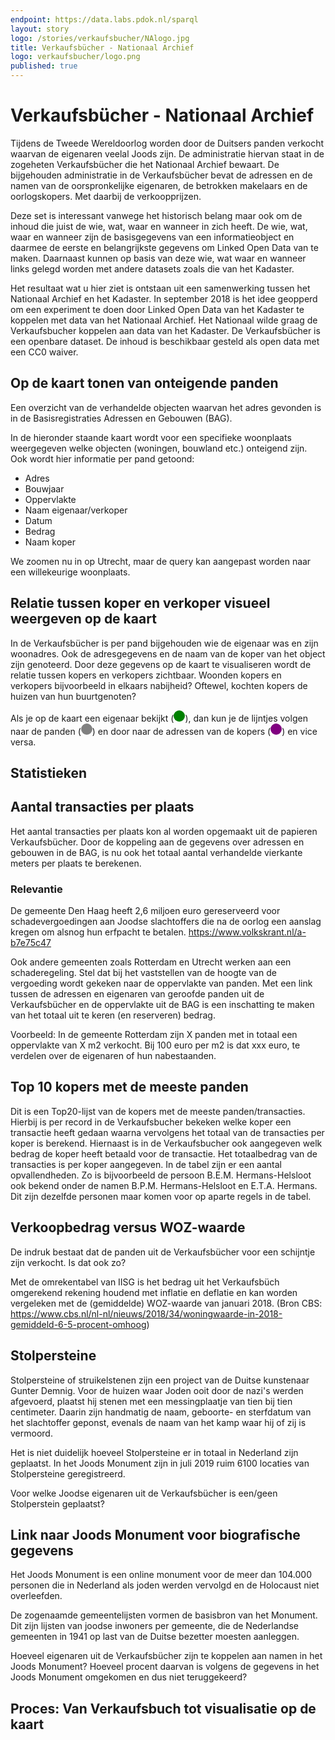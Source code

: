 ```yaml
---
endpoint: https://data.labs.pdok.nl/sparql
layout: story
logo: /stories/verkaufsbucher/NAlogo.jpg
title: Verkaufsbücher - Nationaal Archief
logo: verkaufsbucher/logo.png
published: true
---
```


# Verkaufsbücher - Nationaal Archief

Tijdens de Tweede Wereldoorlog worden door de Duitsers panden verkocht waarvan de eigenaren veelal Joods zijn. De administratie hiervan staat in de zogeheten Verkaufsbücher die het Nationaal Archief bewaart. De bijgehouden administratie in de Verkaufsbücher bevat de adressen en de namen van de oorspronkelijke eigenaren, de betrokken makelaars en de oorlogskopers. Met daarbij de verkoopprijzen.

Deze set is interessant vanwege het historisch belang maar ook om de inhoud die juist de wie, wat, waar en wanneer in zich heeft. De wie, wat, waar en wanneer zijn de basisgegevens van een informatieobject en daarmee de eerste en belangrijkste gegevens om Linked Open Data van te maken. Daarnaast kunnen op basis van deze wie, wat waar en wanneer links gelegd worden met andere datasets zoals die van het Kadaster.

Het resultaat wat u hier ziet is ontstaan uit een samenwerking tussen het Nationaal Archief en het Kadaster. In september 2018 is het idee geopperd om een experiment te doen door Linked Open Data van het Kadaster te koppelen met data van het Nationaal Archief. Het Nationaal wilde graag de Verkaufsbucher koppelen aan data van het Kadaster. De Verkaufsbücher is een openbare dataset. De inhoud is beschikbaar gesteld als open data met een CC0 waiver.

## Op de kaart tonen van onteigende panden

Een overzicht van de verhandelde objecten waarvan het adres gevonden is in de Basisregistraties Adressen en Gebouwen (BAG).

<query  data-config="https://data.labs.pdok.nl/stories/verkaufsbucher/#query=PREFIX%20foaf%3A%20%3Chttp%3A%2F%2Fxmlns.com%2Ffoaf%2F0.1%2F%3E%0APREFIX%20gsp%3A%20%3Chttp%3A%2F%2Fwww.opengis.net%2Font%2Fgeosparql%23%3E%0APREFIX%20owl%3A%20%3Chttp%3A%2F%2Fwww.w3.org%2F2002%2F07%2Fowl%23%3E%0APREFIX%20schema%3A%20%3Chttp%3A%2F%2Fschema.org%2F%3E%0APREFIX%20bag%3A%20%3Chttp%3A%2F%2Fbag.basisregistraties.overheid.nl%2Fdef%2Fbag%23%3E%0APREFIX%20vcard%3A%20%3Chttp%3A%2F%2Fwww.w3.org%2F2006%2Fvcard%2Fns%23%3E%0APREFIX%20rdf%3A%20%3Chttp%3A%2F%2Fwww.w3.org%2F1999%2F02%2F22-rdf-syntax-ns%23%3E%0APREFIX%20rdfs%3A%20%3Chttp%3A%2F%2Fwww.w3.org%2F2000%2F01%2Frdf-schema%23%3E%0APREFIX%20hg%3A%20%3Chttp%3A%2F%2Frdf.histograph.io%2F%3E%0Aprefix%20bbi%3A%20%3Chttp%3A%2F%2Fdata.pdok.nl%2Fdef%2Fbbi%23%3E%0APREFIX%20naa%3A%20%3Chttp%3A%2F%2Farchief.nl%2Fdef%2F%3E%20%0ASELECT%20%0A*%0AFROM%20%3Chttp%3A%2F%2Farchief.nl%2FNL-HaNA%2Fdoc%2FGraph%3AVerkaufsbucher%3E%0AFROM%20%3Chttp%3A%2F%2Farchief.nl%2Fverkaufsbucher%2Fid%2Fdataset%2Ftransactions%3E%0AFROM%20%3Chttp%3A%2F%2Fdata.pdok.nl%2Fbbi%2Fid%2Fdataset%2Fgemeente-woonplaats-relatie%3E%0AFROM%20%3Chttp%3A%2F%2Farchief.nl%2Fverkaufbuchen%2Fid%2Fdataset%2Flinkset-wpl-bagwpl-exact%3E%0AFROM%20%3Chttp%3A%2F%2Farchief.nl%2Fverkaufsbucher%2Fid%2Fdataset%2Flinkset-wpl-bagwpl-handmatig%3E%0AFROM%20%3Chttp%3A%2F%2Fdata.pdok.nl%2Fid%2Fdataset%2Fbbi%3E%0AFROM%20%3Chttp%3A%2F%2Fbrk.basisregistraties.overheid.nl%2Fid%2Fdataset%2Fbrk%2Fbestuurlijke-grenzen%2F2016%3E%0AFROM%20%3Chttp%3A%2F%2Farchief.nl%2Fverkaufsbucher%2Fid%2Fdataset%2Flinkset-adres-bag-nummeraanduiding%3E%0AFROM%20%3Chttp%3A%2F%2Farchief.nl%2Fverkaufsbucher%2Fid%2Fdataset%2Fverkaufsbucher-verkopersadressen%3E%0A%7B%0A%20%20%3Ftransactie%20%0A%20%20%20%20a%20schema%3ATradeAction%20%3B%0A%20%20%20%20schema%3Aobject%2Fvcard%3AhasAddress%20%3Fadres%20.%0A%20%20%3Fadres%0A%20%20%20%20naa%3AhasParcelCentroid%2Fgsp%3AasWKT%20%3Fshape%20.%0A%7D%0A&endpoint=https%3A%2F%2Fdata.labs.pdok.nl%2Fsparql&requestMethod=POST&tabTitle=Query&headers=%7B%7D&contentTypeConstruct=text%2Fturtle%2C*%2F*%3Bq%3D0.9&contentTypeSelect=application%2Fsparql-results%2Bjson%2C*%2F*%3Bq%3D0.9&outputFormat=geo&outputSettings=%7B%22map%22%3A%22nlmaps%22%2C%22visualization%22%3A%22grouped%22%2C%22grouped%22%3Afalse%7D"
        data-query-ref="bag-matched-object-overview.rq"
        data-output="geo">
</query>
        
In de hieronder staande kaart wordt voor een specifieke woonplaats weergegeven welke objecten (woningen, bouwland etc.) onteigend zijn. Ook wordt hier informatie per pand getoond:

* Adres
* Bouwjaar
* Oppervlakte
* Naam eigenaar/verkoper
* Datum
* Bedrag
* Naam koper

We zoomen nu in op Utrecht, maar de query kan aangepast worden naar een willekeurige woonplaats. 

<query  data-query-ref="regio-transactie-overzicht.rq"
        data-output="geo"> 
</query>

## Relatie tussen koper en verkoper visueel weergeven op de kaart

In de Verkaufsbücher is per pand bijgehouden wie de eigenaar was en zijn woonadres. Ook de adresgegevens en de naam van de koper van het object zijn genoteerd. Door deze gegevens op de kaart te visualiseren wordt de relatie tussen kopers en verkopers zichtbaar. Woonden kopers en verkopers bijvoorbeeld in elkaars nabijheid? Oftewel, kochten kopers de huizen van hun buurtgenoten? 

Als je op de kaart een eigenaar bekijkt (<svg height="18" viewBox="0 0 18 18" xmlns="http://www.w3.org/2000/svg"><circle cx="9" cy="9" fill="#008000" r="9"/></svg>), dan kun je de lijntjes volgen naar de panden (<svg height="18" viewBox="0 0 18 18" xmlns="http://www.w3.org/2000/svg"><circle cx="9" cy="9" fill="#808080" r="9"/></svg>) en door naar de adressen van de kopers (<svg height="18" viewBox="0 0 18 18" xmlns="http://www.w3.org/2000/svg"><circle cx="9" cy="9" fill="#800080" r="9"/></svg>) en vice versa.

<query  data-query-ref="koper-verkoper-per-wpl.rq"
        data-output="geo">
</query>

## Statistieken

## Aantal transacties per plaats

Het aantal transacties per plaats kon al worden opgemaakt uit de papieren Verkaufsbücher. Door de koppeling aan de gegevens over adressen en gebouwen in de BAG, is nu ook het totaal aantal verhandelde vierkante meters per plaats te berekenen.

<query  data-config="http://yasgui.org/#query=PREFIX+rdf%3A+%3Chttp%3A%2F%2Fwww.w3.org%2F1999%2F02%2F22-rdf-syntax-ns%23%3E%0APREFIX+rdfs%3A+%3Chttp%3A%2F%2Fwww.w3.org%2F2000%2F01%2Frdf-schema%23%3E%0APREFIX+xsd%3A+%3Chttp%3A%2F%2Fwww.w3.org%2F2001%2FXMLSchema%23%3E%0APREFIX+schema%3A+%3Chttp%3A%2F%2Fschema.org%2F%3E%0APREFIX+hg%3A+%3Chttp%3A%2F%2Frdf.histograph.io%2F%3E%0APREFIX+dct%3A+%3Chttp%3A%2F%2Fpurl.org%2Fdc%2Fterms%2F%3E%0APREFIX+foaf%3A+%3Chttp%3A%2F%2Fxmlns.com%2Ffoaf%2F0.1%2F%3E%0APREFIX+bag%3A+%3Chttp%3A%2F%2Fbag.basisregistraties.overheid.nl%2Fdef%2Fbag%23%3E%0APREFIX+vcard%3A+%3Chttp%3A%2F%2Fwww.w3.org%2F2006%2Fvcard%2Fns%23%3E%0APREFIX+naa%3A%09%3Chttp%3A%2F%2Farchief.nl%2Fdef%2F%3E%0A%0ASELECT+%3FplaatsnaamObject+(count(%3Ftradeaction)+AS+%3FnumVerkochtePanden)+(count(%3FtransactieObjectInPlaats)+AS+%3FnumKopersInPlaats)+(count(%3FtransactieObjectBuitenPlaats)+AS+%3FnumKopersBuitenPlaats)+(xsd%3Ainteger(sum(%3FprijsObject)%2F20000)+AS+%3FtotWaardeTransactie)+WHERE+%0A%7B%0A++%09%09%7B%0A++++%09%09%3Ftradeaction+a+schema%3ATradeAction+%3B%0A+++++++++++++++++schema%3Aobject%2Fdct%3Atype+hg%3ABuilding+%3B%0A+++++++++++++++++schema%3Aobject%2Fvcard%3AhasAddress%2Fvcard%3Alocality+%3FplaatsnaamObject+%3B%0A++++%09%09%09+naa%3AsellingPrice+%3FprijsObject+.%0A++%09%09%7D%0A++%09%09UNION%0A%09%09%7B%0A%09%09++++%3FtransactieObjectInPlaats+a+schema%3ATradeAction+%3B%0A+++++++++++++++++schema%3Aobject%2Fdct%3Atype+hg%3ABuilding+%3B%0A+++++++++++++++++schema%3Abuyer%2Fvcard%3AhasAddress%2Fvcard%3Alocality+%3FplaatsnaamObject+.+%0A%0A%09%09%7D%0A++++%09UNION%0A%09%09%7B%0A%09%09++++%3FtransactieObjectBuitenPlaats+a+schema%3ATradeAction+%3B%0A+++++++++++++++++schema%3Aobject%2Fdct%3Atype+hg%3ABuilding+%3B%0A+++++++++++++++++schema%3Aobject%2Fvcard%3AhasAddress%2Fvcard%3Alocality+%3FplaatsnaamObject+%3B%0A+++++++++++++++++schema%3Abuyer%2Fvcard%3AhasAddress%2Fvcard%3Alocality+%3FplaatsnaamKoperObject+.+%0A++++%0A++++%09%09filter+(%3FplaatsnaamObject+!%3D+%3FplaatsnaamKoperObject)%0A%09%09%7D%0A++%0A%7D+%0AGROUPBY+%3FplaatsnaamObject%0AORDERBY+desc(%3FnumVerkochtePanden)%0AOFFSET+0%0ALIMIT+20&contentTypeConstruct=text%2Fturtle&contentTypeSelect=application%2Fsparql-results%2Bjson&endpoint=https%3A%2F%2Fdata.labs.pdok.nl%2Fsparql&requestMethod=POST&tabTitle=Zandbak+2&headers=%7B%7D&outputFormat=gchart&outputSettings=%7B%22chartConfig%22%3A%7B%22options%22%3A%7B%22hAxis%22%3A%7B%22viewWindow%22%3Anull%2C%22useFormatFromData%22%3Atrue%2C%22minValue%22%3Anull%2C%22maxValue%22%3Anull%2C%22viewWindowMode%22%3Anull%7D%2C%22legacyScatterChartLabels%22%3Atrue%2C%22legend%22%3A%22bottom%22%2C%22vAxes%22%3A%5B%7B%22title%22%3Anull%2C%22minValue%22%3Anull%2C%22maxValue%22%3Anull%2C%22viewWindow%22%3A%7B%22max%22%3Anull%2C%22min%22%3Anull%7D%2C%22useFormatFromData%22%3Atrue%2C%22logScale%22%3Afalse%7D%2C%7B%22viewWindow%22%3A%7B%22max%22%3Anull%2C%22min%22%3Anull%7D%2C%22minValue%22%3Anull%2C%22maxValue%22%3Anull%2C%22useFormatFromData%22%3Atrue%2C%22logScale%22%3Afalse%7D%5D%2C%22isStacked%22%3Afalse%2C%22booleanRole%22%3A%22certainty%22%2C%22width%22%3A600%2C%22height%22%3A371%2C%22legendTextStyle%22%3A%7B%22color%22%3A%22%23222%22%2C%22fontSize%22%3A%229%22%7D%7D%2C%22state%22%3A%7B%7D%2C%22view%22%3A%7B%22columns%22%3Anull%2C%22rows%22%3Anull%7D%2C%22isDefaultVisualization%22%3Afalse%2C%22chartType%22%3A%22ColumnChart%22%7D%2C%22motionChartState%22%3Anull%7D"
        data-query-ref="aantal_panden_tabel.rq"
        data-output="gchart">
</query>

### Relevantie
De gemeente Den Haag heeft 2,6 miljoen euro gereserveerd voor schadevergoedingen aan Joodse slachtoffers die na de oorlog een aanslag kregen om alsnog hun erfpacht te betalen.
https://www.volkskrant.nl/a-b7e75c47

Ook andere gemeenten zoals Rotterdam en Utrecht werken aan een schaderegeling. Stel dat bij het vaststellen van de hoogte van de vergoeding wordt gekeken naar de oppervlakte van panden. Met een link tussen de adressen en eigenaren van geroofde panden uit de Verkaufsbücher en de oppervlakte uit de BAG is een inschatting te maken van het totaal uit te keren (en reserveren) bedrag.

Voorbeeld: In de gemeente Rotterdam zijn X panden met in totaal een oppervlakte van X m2 verkocht. Bij 100 euro per m2 is dat xxx euro, te verdelen over de eigenaren of hun nabestaanden.

## Top 10 kopers met de meeste panden

Dit is een Top20-lijst van de kopers met de meeste panden/transacties. Hierbij is per record in de Verkaufsbucher bekeken welke koper een transactie heeft gedaan waarna vervolgens het totaal van de transacties per koper is berekend. Hiernaast is in de Verkaufsbucher ook aangegeven welk bedrag de koper heeft betaald voor de transactie. Het totaalbedrag van de transacties is per koper aangegeven.
In de tabel zijn er een aantal opvallendheden. Zo is bijvoorbeeld de persoon B.E.M. Hermans-Helsloot ook bekend onder de namen B.P.M. Hermans-Helsloot en E.T.A. Hermans. Dit zijn dezelfde personen maar komen voor op aparte regels in de tabel.

<query  data-config= "http://yasgui.org/#query=PREFIX+vcard%3A+%3Chttp%3A%2F%2Fwww.w3.org%2F2006%2Fvcard%2Fns%23%3E%0APREFIX+foaf%3A+%3Chttp%3A%2F%2Fxmlns.com%2Ffoaf%2F0.1%2F%3E%0APREFIX+skos%3A+%3Chttp%3A%2F%2Fwww.w3.org%2F2004%2F02%2Fskos%2Fcore%23%3E%0APREFIX+schema%3A+%3Chttp%3A%2F%2Fschema.org%2F%3E%0APREFIX+bag%3A+%3Chttp%3A%2F%2Fbag.basisregistraties.overheid.nl%2Fdef%2Fbag%23%3E%0APREFIX+rdf%3A+%3Chttp%3A%2F%2Fwww.w3.org%2F1999%2F02%2F22-rdf-syntax-ns%23%3E%0APREFIX+rdfs%3A+%3Chttp%3A%2F%2Fwww.w3.org%2F2000%2F01%2Frdf-schema%23%3E%0APREFIX+naa%3A%09%3Chttp%3A%2F%2Farchief.nl%2Fdef%2F%3E%0A%0ASELECT+%3Fkoper+(xsd%3Ainteger(sum(%3FprijsObject)%2F100000)+AS+%3Ftotaal_waarde_100K)+(count(%3Ftransactie)+AS+%3Ftransacties)+WHERE+%7B%0A+%0A%09%3Ftransactie+a+schema%3ATradeAction%3B%09%0A+++++++++++++naa%3AsellingPrice+%3FprijsObject%3B%0A+++++++++++++schema%3Abuyer+%3FkoperURI.%09%0A++++%3FkoperURI+skos%3AprefLabel+%3Fkoper%3B%0A++++FILTER(%3Fkoper+!%3D+%22%22)++++++%0A%0A%7D+%0AGROUPBY+%3Fkoper%0AORDERBY+desc(%3Ftotaal_waarde_100K)%0ALIMIT+25&contentTypeConstruct=text%2Fturtle&contentTypeSelect=application%2Fsparql-results%2Bjson&endpoint=https%3A%2F%2Fdata.labs.pdok.nl%2Fsparql&requestMethod=POST&tabTitle=Koper%2FTransacties&headers=%7B%7D&outputFormat=gchart&outputSettings=%7B%22chartConfig%22%3A%7B%22options%22%3A%7B%22hAxis%22%3A%7B%22useFormatFromData%22%3Atrue%2C%22minValue%22%3Anull%2C%22maxValue%22%3Anull%2C%22viewWindow%22%3Anull%2C%22viewWindowMode%22%3Anull%7D%2C%22legacyScatterChartLabels%22%3Atrue%2C%22vAxes%22%3A%5B%7B%22useFormatFromData%22%3Atrue%2C%22viewWindow%22%3A%7B%22max%22%3Anull%2C%22min%22%3Anull%7D%2C%22minValue%22%3Anull%2C%22maxValue%22%3Anull%2C%22logScale%22%3Afalse%7D%2C%7B%22useFormatFromData%22%3Atrue%2C%22viewWindow%22%3A%7B%22max%22%3Anull%2C%22min%22%3Anull%7D%2C%22minValue%22%3Anull%2C%22maxValue%22%3Anull%2C%22logScale%22%3Afalse%7D%5D%2C%22isStacked%22%3Atrue%2C%22booleanRole%22%3A%22certainty%22%2C%22legend%22%3A%22right%22%2C%22width%22%3A600%2C%22height%22%3A371%7D%2C%22state%22%3A%7B%7D%2C%22view%22%3A%7B%22columns%22%3Anull%2C%22rows%22%3Anull%7D%2C%22isDefaultVisualization%22%3Afalse%2C%22chartType%22%3A%22ColumnChart%22%7D%2C%22motionChartState%22%3Anull%7D"
        data-query-ref="kopers_panden.rq"
        data-output="gchart">
</query>

## Verkoopbedrag versus WOZ-waarde

De indruk bestaat dat de panden uit de Verkaufsbücher voor een schijntje zijn verkocht. Is dat ook zo?

Met de omrekentabel van IISG is het bedrag uit het Verkaufsbüch omgerekend rekening houdend met inflatie en deflatie en kan worden vergeleken met de (gemiddelde) WOZ-waarde van januari 2018.
(Bron CBS: https://www.cbs.nl/nl-nl/nieuws/2018/34/woningwaarde-in-2018-gemiddeld-6-5-procent-omhoog)

## Stolpersteine

Stolpersteine of struikelstenen zijn een project van de Duitse kunstenaar Gunter Demnig. Voor de huizen waar Joden ooit door de nazi's werden afgevoerd, plaatst hij stenen met een messingplaatje van tien bij tien centimeter. Daarin zijn handmatig de naam, geboorte- en sterfdatum van het slachtoffer geponst, evenals de naam van het kamp waar hij of zij is vermoord.

Het is niet duidelijk hoeveel Stolpersteine er in totaal in Nederland zijn geplaatst. In het Joods Monument zijn in juli 2019 ruim 6100 locaties van Stolpersteine geregistreerd.

Voor welke Joodse eigenaren uit de Verkaufsbücher is een/geen Stolperstein geplaatst?

## Link naar Joods Monument voor biografische gegevens

Het Joods Monument is een online monument voor de meer dan 104.000 personen die in Nederland als joden werden vervolgd en de Holocaust niet overleefden.

De zogenaamde gemeentelijsten vormen de basisbron van het Monument. Dit zijn lijsten van joodse inwoners per gemeente, die de Nederlandse gemeenten in 1941 op last van de Duitse bezetter moesten aanleggen.

Hoeveel eigenaren uit de Verkaufsbücher zijn te koppelen aan namen in het Joods Monument? Hoeveel procent daarvan is volgens de gegevens in het Joods Monument omgekomen en dus niet teruggekeerd?

## Proces: Van Verkaufsbuch tot visualisatie op de kaart




